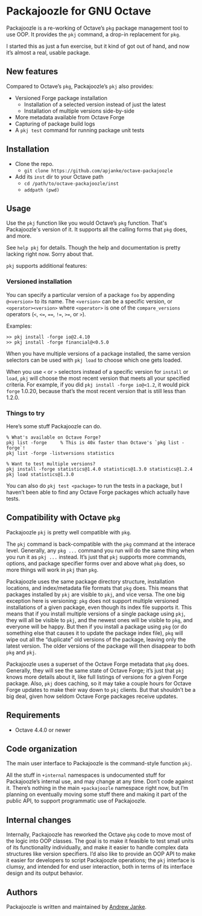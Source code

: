 Packajoozle for GNU Octave
==========================

Packajoozle is a re-working of Octave’s `pkg` package management tool to use OOP. It provides the `pkj` command, a drop-in replacement for `pkg`.

I started this as just a fun exercise, but it kind of got out of hand, and now it’s almost a real, usable package.

## New features

Compared to Octave’s `pkg`, Packajoozle’s `pkj` also provides:

* Versioned Forge package installation
  * Installation of a selected version instead of just the latest
  * Installation of multiple versions side-by-side
* More metadata available from Octave Forge
* Capturing of package build logs
* A `pkj test` command for running package unit tests

## Installation

* Clone the repo.
  * `git clone https://github.com/apjanke/octave-packajoozle`
* Add its `inst` dir to your Octave path
  * `cd /path/to/octave-packajoozle/inst`
  * `addpath (pwd)`

## Usage

Use the `pkj` function like you would Octave’s `pkg` function.
That's Packajoozle's version of it.
It supports all the calling forms that `pkg` does, and more.

See `help pkj` for details.
Though the help and documentation is pretty lacking right now.
Sorry about that.

`pkj` supports additional features:

### Versioned installation

You can specify a particular version of a package `foo` by appending `@<version>` to its name. The `<version>` can be a specific version, or `<operator><version>` where `<operator>` is one of the `compare_versions` operators (`<`, `<=`, `==`, `!=`, `>=`, or `>`).

Examples:

```
>> pkj install -forge io@2.4.10
>> pkj install -forge financial@<0.5.0
```

When you have multiple versions of a package installed, the same version selectors can be used with `pkj load` to choose which one gets loaded.

When you use `<` or `>` selectors instead of a specific version for `install` or `load`, `pkj` will choose the most recent version that meets all your specified criteria.
For example, if you did `pkj install -forge io@<1.2`, it would pick `forge`
1.0.20, because that’s the most recent version that is still less than 1.2.0.

### Things to try

Here’s some stuff Packajoozle can do.

```
% What's available on Octave Forge?
pkj list -forge     % This is 40x faster than Octave's `pkg list -forge`!
pkj list -forge -listversions statistics

% Want to test multiple versions?
pkj install -forge statistics@1.4.0 statistics@1.3.0 statistics@1.2.4
pkj load statistics@1.3.0
```

You can also do `pkj test <package>` to run the tests in a package, but I haven’t been able to find any Octave Forge packages which actually have tests.

## Compatibility with Octave `pkg`

Packajoozle `pkj` is pretty well compatible with `pkg`.

The `pkj` command is back-compatible with the `pkg` command at the interace level.
Generally, any `pkg ...` command you run will do the same thing when you run it as `pkj ...` instead.
It’s just that `pkj` supports more commands, options, and package specifier forms over and above what `pkg` does, so more things will work in `pkj` than `pkg`.

Packajoozle uses the same package directory structure, installation locations, and index/metadata file formats that `pkg` does.
This means that packages installed by `pkj` are visible to `pkj`, and vice versa.
The one big exception here is versioning: `pkg` does not support multiple versioned installations of a given package, even though its index file supports it.
This means that if you install multiple versions of a single package using `pkj`, they will all be visible to `pkj`, and the newest ones will be visible to `pkg`, and everyone will be happy.
But then if you install a package using `pkg` (or do something else that causes it to update the package index file), `pkg` will wipe out all the “duplicate” old versions of the package, leaving only the latest version.
The older versions of the package will then disappear to both `pkg` and `pkj`.

Packajoozle uses a superset of the Octave Forge metadata that `pkg` does.
Generally, they will see the same state of Octave Forge; it’s just that `pkj` knows more details about it, like full listings of versions for a given Forge package.
Also, `pkj` does caching, so it may take a couple hours for Octave Forge updates to make their way down to `pkj` clients.
But that shouldn’t be a big deal, given how seldom Octave Forge packages receive updates.

## Requirements

* Octave 4.4.0 or newer

## Code organization

The main user interface to Packajoozle is the command-style function `pkj`.

All the stuff in `+internal` namespaces is undocumented stuff for Packajoozle’s internal use, and may change at any time.
Don’t code against it.
There’s nothing in the main `+packajoozle` namespace right now, but I’m planning on eventually moving some stuff there and making it part of the public API, to support programmatic use of Packajoozle.

## Internal changes

Internally, Packajoozle has reworked the Octave `pkg` code to move most of the logic into OOP classes.
The goal is to make it feasible to test small units of its functionality individually, and make it easier to handle complex data structures like version specifiers.
I’d also like to provide an OOP API to make it easier for developers to script Packajoozle operations; the `pkj` interface is clumsy, and intended for end user interaction, both in terms of its interface design and its output behavior.

## Authors

Packajoozle is written and maintained by [Andrew Janke](https://github.com/apjanke).

